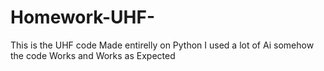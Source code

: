 # Homework-UHF-
This is the UHF code Made entirelly on Python I used a lot of Ai somehow the code Works and Works as Expected 
